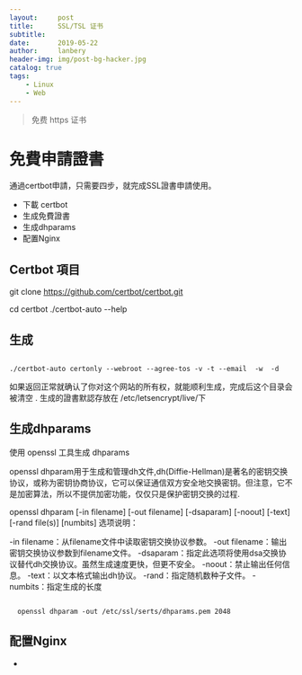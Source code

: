 ```yaml
---
layout:     post
title:      SSL/TSL 证书
subtitle:   
date:       2019-05-22
author:     lanbery
header-img: img/post-bg-hacker.jpg
catalog: true
tags:
    - Linux
    - Web	
---
```


> 免费 https 证书

# 免費申請證書
通過certbot申請，只需要四步，就完成SSL證書申請使用。

  - 下載 certbot
  - 生成免費證書
  - 生成dhparams
  - 配置Nginx

## Certbot 項目

  git clone https://github.com/certbot/certbot.git

  cd certbot
  ./certbot-auto --help

## 生成

<code shell>
./certbot-auto certonly --webroot --agree-tos -v -t --email <your@mail.com> -w <your site path[/usr/share/nginx/html]> -d <your Domain[cnm.cn]>
</code>  

如果返回正常就确认了你对这个网站的所有权，就能顺利生成，完成后这个目录会被清空  .
生成的證書默認存放在 /etc/letsencrypt/live/下

## 生成dhparams

使用 openssl 工具生成 dhparams

openssl dhparam用于生成和管理dh文件,dh(Diffie-Hellman)是著名的密钥交换协议，或称为密钥协商协议，它可以保证通信双方安全地交换密钥。但注意，它不是加密算法，所以不提供加密功能，仅仅只是保护密钥交换的过程.

openssl dhparam [-in filename] [-out filename] [-dsaparam] [-noout] [-text] [-rand file(s)] [numbits]
选项说明：


-in filename：从filename文件中读取密钥交换协议参数。
-out filename：输出密钥交换协议参数到filename文件。
-dsaparam：指定此选项将使用dsa交换协议替代dh交换协议。虽然生成速度更快，但更不安全。
-noout：禁止输出任何信息。
-text：以文本格式输出dh协议。
-rand：指定随机数种子文件。
-numbits：指定生成的长度


<code shell>
  openssl dhparam -out /etc/ssl/serts/dhparams.pem 2048
</code>	

## 配置Nginx

  * 
